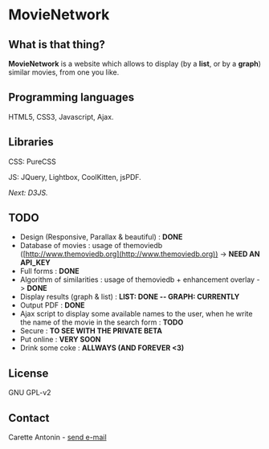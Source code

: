 MovieNetwork
============

What is that thing?
-------------------

**MovieNetwork** is a website which allows to display (by a **list**, or by a **graph**) similar movies, from one you like.

Programming languages
---------------------

HTML5, CSS3, Javascript, Ajax.

Libraries
---------

CSS: PureCSS

JS: JQuery, Lightbox, CoolKitten, jsPDF.

_Next: D3JS._

TODO
----

*	Design (Responsive, Parallax & beautiful) : **DONE**
*	Database of movies : usage of themoviedb ([http://www.themoviedb.org](http://www.themoviedb.org)) -> **NEED AN API_KEY**
*	Full forms : **DONE**
*	Algorithm of similarities : usage of themoviedb + enhancement overlay -> **DONE**
*	Display results (graph & list) : **LIST: DONE -- GRAPH: CURRENTLY**
*	Output PDF : **DONE**
*	Ajax script to display some available names to the user, when he write the name of the movie in the search form : **TODO**
*	Secure : **TO SEE WITH THE PRIVATE BETA**
*	Put online : **VERY SOON**
*	Drink some coke : **ALLWAYS (AND FOREVER <3)**

License
-------

GNU GPL-v2

Contact
-------

Carette Antonin - [send e-mail](antonin.carette@gmail.com)